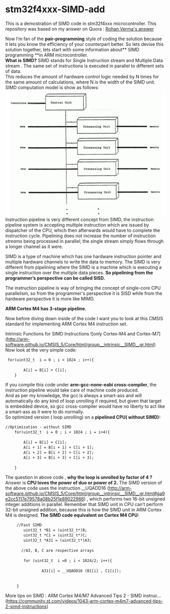 # stm32f4xxx-SIMD-add
This is a demostration of SIMD code in stm32f4xxx microcontroller. This repository was based on my answer on Quora : [Rohan Verma's answer](http://qr.ae/TUT1OT)

Now I’m fan of the **pair-programming** style of coding the solution because it lets you know the efficiency of your counterpart better. So lets devise this solution together, lets start with some information about** SIMD programming **in ARM microcontroller.  
**What is SIMD?**
SIMD stands for Single Instruction stream and Multiple Data stream . The same set of instructions is executed in parallel to different sets of data.  
This reduces the amount of hardware control logic needed by N times for the same amount of calculations, where N is the width of the SIMD unit.  
SIMD computation model is show as follows:  
![SIMD pipleine.](main-qimg-84df36e69e2decf629e743020eb31fd0.jpg)  
Instruction pipeline is very different concept from SIMD, the instruction pipeline system is accepting multiple instruction which are issued by dispatcher of the CPU, which then afterwards would have to complete the instruction cycle.
Pipelining does not increase the number of instruction *streams* being processed in parallel; the single stream simply flows through a longer channel as it were.  

SIMD is a type of machine which has one hardware instruction pointer and multiple hardware channels to write the data to memory. The SIMD is very different from pipelining where the SIMD is a machine which is executing a single instruction over the multiple data pieces. **So pipelining from the programmer’s perspective can be called SISD.**    

The instruction pipeline is way of bringing the concept of single-core CPU parallelism, so from the programmer's perspective it is SISD while from the hardware perspective it is more like MIMD.  

**ARM Cortex M4 has 3-stage pipeline.**  

Now before diving down inside of the code I want you to look at this CMSIS standard for implementing ARM Cortex M4 instruction set.  

Intrinsic Functions for SIMD Instructions ![only Cortex-M4 and Cortex-M7] (http://arm-software.github.io/CMSIS_5/Core/html/group__intrinsic__SIMD__gr.html)  
Now look at the very simple code:
```
 for(uint32_t  i = 0 ; i < 1024 ; i++){

        A[i] = B[i] + C[i];
    }
 ```

If you compile this code under **arm-gcc-none-eabi cross-compiler**, the instruction pipeline would take care of machine code produced.  
And as per my knowledge, the gcc is always a smart-ass and will automatically do any kind of loop unrolling if required, but given that target is embedded device, so gcc cross-compiler would have no liberty to act like a smart-ass as it were to do normally.   
So optimized version ( loop unrolling) on a **pipelined CPU( without SIMD):**    
```
//Optimization - without SIMD
    for(uint32_t  i = 0 ; i < 1024 ; i = i+4){

        A[i] = B[i] + C[i];
        A[i + 1] = B[i + 1] + C[i + 1];
        A[i + 2] = B[i + 2] + C[i + 2];
        A[i + 3] = B[i + 3] + C[i + 3];

    }
```
The question in above code , **why the loop is unrolled by factor of 4 ?**
Answer is **CPU loves the power of duo or power of 2.**
The SIMD version of the above code uses the instruction __UQADD16 (http://arm-software.github.io/CMSIS_5/Core/html/group__intrinsic__SIMD__gr.html#ga9e2cc5117e79578a08b25f1e89022966) , which performs two 16-bit unsigned integer additions in parallel. Remember that SIMD unit in CPU can’t perform 32-bit unsigned addition, because this is how the SIMD unit in ARM Cortex M4 is designed.
**The SIMD code equivalent on Cortex M4 CPU:**

```
     //Fast SIMD
        uint32_t *B1 = (uint32_t*)B;
        uint32_t *C1 = (uint32_t*)C;
		uint32_t *A31 = (uint32_t*)A3;

       //A3, B, C are respective arrays

		for (uint32_t  i =0 ; i < 1024/2; i++){

                A31[i] = __UQADD16 (B1[i] , C1[i]);


     }
  ```
  
More tips on SIMD : ARM Cortex M4/M7 Advanced Tips 2 - SIMD instruc... (https://community.st.com/videos/1043-arm-cortex-m4m7-advanced-tips-2-simd-instructions)
